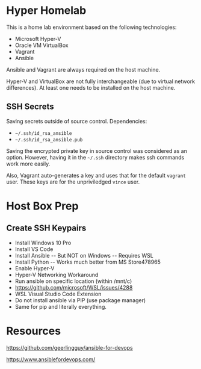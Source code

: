 # Hyper Homelab
This is a home lab environment based on the following technologies:
- Microsoft Hyper-V
- Oracle VM VirtualBox
- Vagrant
- Ansible

Ansible and Vagrant are always required on the host machine.

Hyper-V and VirtualBox are not fully interchangeable (due to virtual network differences). At least one needs to be installed on the host machine.

## SSH Secrets
Saving secrets outside of source control.
Dependencies:
- `~/.ssh/id_rsa_ansible`
- `~/.ssh/id_rsa_ansible.pub`

Saving the encrypted private key in source control was considered as an option. However, having it in the `~/.ssh` directory makes ssh commands work more easily.

Also, Vagrant auto-generates a key and uses that for the default `vagrant` user. These keys are for the unpriviledged `vince` user.

# Host Box Prep

## Create SSH Keypairs

- Install Windows 10 Pro
- Install VS Code
- Install Ansible
-- But NOT on Windows
-- Requires WSL
- Install Python
-- Works much better from MS Store478965
- Enable Hyper-V
- Hyper-V Networking Workaround
- Run ansible on specific location (within /mnt/c)
- https://github.com/microsoft/WSL/issues/4288
- WSL Visual Studio Code Extension
- Do not install ansible via PIP (use package manager)
- Same for pip and literally everything.

# Resources
https://github.com/geerlingguy/ansible-for-devops

https://www.ansiblefordevops.com/
